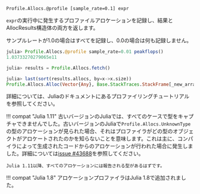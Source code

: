 ```
Profile.Allocs.@profile [sample_rate=0.1] expr
```

`expr`の実行中に発生するプロファイルアロケーションを記録し、結果とAllocResults構造体の両方を返します。

サンプルレートが1.0の場合はすべてを記録し、0.0の場合は何も記録しません。

```julia
julia> Profile.Allocs.@profile sample_rate=0.01 peakflops()
1.03733270279065e11

julia> results = Profile.Allocs.fetch()

julia> last(sort(results.allocs, by=x->x.size))
Profile.Allocs.Alloc(Vector{Any}, Base.StackTraces.StackFrame[_new_array_ at array.c:127, ...], 5576)
```

詳細については、Juliaのドキュメントにあるプロファイリングチュートリアルを参照してください。

!!! compat "Julia 1.11"
    古いバージョンのJuliaでは、すべてのケースで型をキャプチャできませんでした。古いバージョンのJuliaで`Profile.Allocs.UnknownType`の型のアロケーションが見られた場合、それはプロファイラがどの型のオブジェクトがアロケートされたのかを知らないことを意味します。これは主に、コンパイラによって生成されたコードからのアロケーションが行われた場合に発生しました。詳細については[issue #43688](https://github.com/JuliaLang/julia/issues/43688)を参照してください。

    Julia 1.11以降、すべてのアロケーションには報告される型があるはずです。


!!! compat "Julia 1.8"
    アロケーションプロファイラはJulia 1.8で追加されました。


